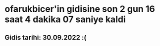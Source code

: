 # ofarukbicer'in gidisine son 2 gun 16 saat 4 dakika 07 saniye kaldi

## Gidis tarihi: 30.09.2022 :(